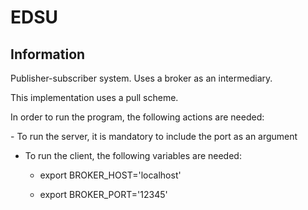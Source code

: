 # EDSU
## Information
<p>Publisher-subscriber system. Uses a broker as an intermediary.</p>
<p>This implementation uses a pull scheme.</p>
<p>In order to run the program, the following actions are needed: </p>
- To run the server, it is mandatory to include the port as an argument

- To run the client, the following variables are needed:
  
    - export BROKER_HOST='localhost'
  
    - export BROKER_PORT='12345'
